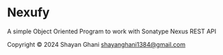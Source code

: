 # Nexufy
A simple Object Oriented Program to work with Sonatype Nexus REST API

Copyright © 2024 Shayan Ghani shayanghani1384@gmail.com